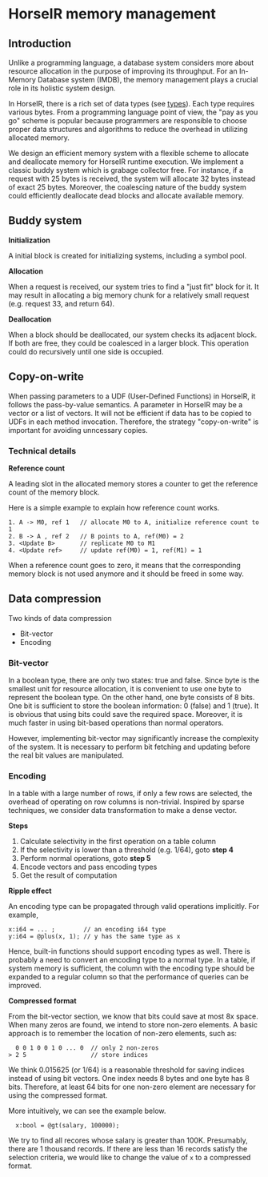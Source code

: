 # HorseIR memory management

## Introduction

Unlike a programming language, a database system considers more about resource
allocation in the purpose of improving its throughput.  For an In-Memory
Database system (IMDB), the memory management plays a crucial role in its
holistic system design.

In HorseIR, there is a rich set of data types (see [types](types.md)). Each
type requires various bytes. From a programming language point of view, the
"pay as you go" scheme is popular because programmers are responsible to choose
proper data structures and algorithms to reduce the overhead in utilizing
allocated memory.

We design an efficient memory system with a flexible scheme to allocate and
deallocate memory for HorseIR runtime execution. We implement a classic buddy
system which is grabage collector free.  For instance, if a request with 25
bytes is received, the system will allocate 32 bytes instead of exact 25 bytes.
Moreover, the coalescing nature of the buddy system could efficiently
deallocate dead blocks and allocate available memory.

## Buddy system

**Initialization**

A initial block is created for initializing systems, including a symbol pool.

**Allocation**

When a request is received, our system tries to find a "just fit" block for it.
It may result in allocating a big memory chunk for a relatively small request
(e.g. request 33, and return 64).

**Deallocation**

When a block should be deallocated, our system checks its adjacent block.  If
both are free, they could be coalesced in a larger block.  This operation could
do recursively until one side is occupied.

## Copy-on-write

When passing parameters to a UDF (User-Defined Functions) in HorseIR, it
follows the pass-by-value semantics.  A parameter in HorseIR may be a vector or
a list of vectors.  It will not be efficient if data has to be copied to UDFs
in each method invocation.  Therefore, the strategy "copy-on-write" is
important for avoiding unncessary copies.

### Technical details

**Reference count**

A leading slot in the allocated memory stores a counter to get the reference
count of the memory block.

Here is a simple example to explain how reference count works.

```no-highlight
1. A -> M0, ref 1   // allocate M0 to A, initialize reference count to 1
2. B -> A , ref 2   // B points to A, ref(M0) = 2
3. <Update B>       // replicate M0 to M1
4. <Update ref>     // update ref(M0) = 1, ref(M1) = 1
```

When a reference count goes to zero, it means that the corresponding memory
block is not used anymore and it should be freed in some way.

## Data compression

Two kinds of data compression

- Bit-vector
- Encoding

### Bit-vector

In a boolean type, there are only two states: true and false.  Since byte is
the smallest unit for resource allocation, it is convenient to use one byte to
represent the boolean type.  On the other hand, one byte consists of 8 bits.
One bit is sufficient to store the boolean information: 0 (false) and 1 (true).
It is obvious that using bits could save the required space. Moreover, it is
much faster in using bit-based operations than normal operators.

However, implementing bit-vector may significantly increase the complexity of
the system.  It is necessary to perform bit fetching and updating before the
real bit values are manipulated.


### Encoding

In a table with a large number of rows, if only a few rows are selected, the
overhead of operating on row columns is non-trivial. Inspired by sparse
techniques, we consider data transformation to make a dense vector.

**Steps**

1. Calculate selectivity in the first operation on a table column
2. If the selectivity is lower than a threshold (e.g. 1/64), goto **step 4**
3. Perform normal operations, goto **step 5**
4. Encode vectors and pass encoding types
5. Get the result of computation

**Ripple effect**

An encoding type can be propagated through valid operations implicitly.
For example,

```no-highlight
x:i64 = ... ;        // an encoding i64 type
y:i64 = @plus(x, 1); // y has the same type as x
```

Hence, built-in functions should support encoding types as well. There is
probably a need to convert an encoding type to a normal type.  In a table, if
system memory is sufficient, the column with the encoding type should be
expanded to a regular column so that the performance of queries can be
improved.

**Compressed format**

From the bit-vector section, we know that bits could save at most 8x space.
When many zeros are found, we intend to store non-zero elements.
A basic approach is to remember the location of non-zero elements, such as:

```no-highlight
  0 0 1 0 0 1 0 ... 0  // only 2 non-zeros
> 2 5                  // store indices
```

We think 0.015625 (or 1/64) is a reasonable threshold for saving indices
instead of using bit vectors.  One index needs 8 bytes and one byte has 8 bits.
Therefore, at least 64 bits for one non-zero element are necessary for using
the compressed format.

More intuitively, we can see the example below.

```no-highlight
  x:bool = @gt(salary, 100000);
```

We try to find all recores whose salary is greater than 100K.  Presumably,
there are 1 thousand records.  If there are less than 16 records satisfy the
selection criteria, we would like to change the value of `x` to a compressed
format.





